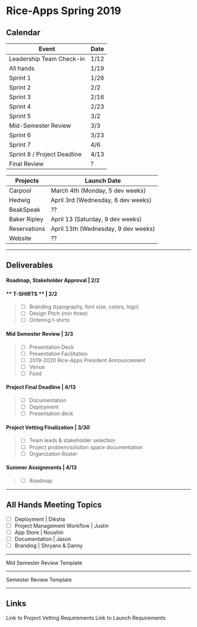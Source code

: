 # Rice-Apps Spring 2019 


## Calendar

| Event | Date |
| - | - |
| Leadership Team Check-in | 1/12 |
| All hands | 1/19 |
| Sprint 1 | 1/26 |
| Sprint 2 | 2/2 |
| Sprint 3 | 2/16 |
| Sprint 4 | 2/23 |
| Sprint 5 | 3/2 |
| Mid-Semester Review | 3/3 | 
| Sprint 6 | 3/23 |
| Sprint 7 | 4/6 |
| Sprint 8 / Project Deadline | 4/13 |
| Final Review | ? | 



| Projects | Launch Date | 
| - | -
| Carpool | March 4th (Monday, 5 dev weeks)
| Hedwig | April 3rd (Wednesday, 6 dev weeks)
| BeakSpeak | ?? |
| Baker Ripley | April 13 (Saturday, 9 dev weeks) |
| Reservations | April 13th (Wednesday, 9 dev weeks) 
| Website | ?? |

---

## Deliverables
#### Roadmap, Stakeholder Approval | 2/2

#### ** T-SHIRTS ** | 2/2
> - [ ] Branding (typography, font size, colors, logo)
> - [ ] Design Pitch (min three)
> - [ ] Ordering t-shirts


#### Mid Semester Review | 3/3
> - [ ] Presentation Deck
> - [ ] Presentation Facilitation
> - [ ] 2019-2020 Rice-Apps President Announcement
> - [ ] Venue 
> - [ ] Food

#### Project Final Deadline | 4/13
> - [ ] Documentation
> - [ ] Deployment
> - [ ] Presentation deck 
>

#### Project Vetting Finalization | 3/30
> - [ ] Team leads & stakeholder selection
> - [ ] Project problem/solution space documentation
> - [ ] Organization Roster 

#### Summer Assignments | 4/13
> - [ ] Roadmap
>

---

## All Hands Meeting Topics
- [ ]  Deployment | Diksha
- [ ] Project Management Workflow | Justin
- [ ] App Store | Noushin
- [ ] Documentation | Jason
- [ ] Branding | Shryans & Danny

---

Mid Semester Review Template

---

Semester Review Template

--- 

## Links
Link to Project Vetting Requirements
Link to Launch Requirements 

